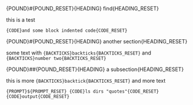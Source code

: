 {POUND}#{POUND_RESET}{HEADING} find{HEADING_RESET}

this is a test

    {CODE}and some block indented code{CODE_RESET}


{POUND}#{POUND_RESET}{HEADING} another section{HEADING_RESET}

some text with `{BACKTICKS}backticks{BACKTICKS_RESET}` and `{BACKTICKS}number two{BACKTICKS_RESET}`


{POUND}##{POUND_RESET}{HEADING} a subsection{HEADING_RESET}

this is more `{BACKTICKS}backtick{BACKTICKS_RESET}`
and more text

    {PROMPT}${PROMPT_RESET} {CODE}ls dirs "quotes"{CODE_RESET}
    {CODE}output{CODE_RESET}


